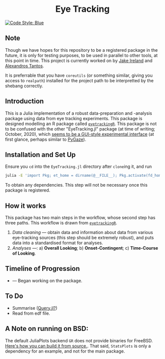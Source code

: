 <h1 align="center">
	Eye Tracking
</h1>

[![Code Style: Blue][code-style-img]][code-style-url]

## Note

Though we have hopes for this repository to be a registered package in the future, it is only for testing purposes, to be used in parallel to other tools, at this point in time.  This project is currently worked on by [Jake Ireland](https://github.com/jakewilliami) and [Alexandros Tantos](https://github.com/atantos).

It is preferrable that you have `coreutils` (or something similar, giving you access to `realpath`) installed for the project path to be interpretted by the shebang correctly.

## Introduction

This is a Julia implementation of a robust data-preparation and -analysis package using data from eye tracking experiments.  This package is designed modelling an R package called [`eyetrackingR`](https://github.com/jwdink/eyetrackingR).  This package is not to be confused with the other "EyeTracking.jl" package (at time of writing; October, 2020), which [seems to be a GUI-style experimental interface](https://github.com/dandandai/EyeTracking.jl/) (at first glance, perhaps similar to [PyGaze](https://github.com/esdalmaijer/PyGaze)).

## Installation and Set Up
Ensure you `cd` into the `EyeTracking.jl` directory after `clone`ing it, and run
```bash
julia -E 'import Pkg; et_home = dirname(@__FILE__); Pkg.activate(fd_home), Pkg.instantiate()'
```
To obtain any dependencies.  This step will not be necessary once this package is registered.

## How it works
This package has two main steps in the workflow, whose second step has three paths.  This workflow is drawn from [`eyetrackingR`](http://www.eyetracking-r.com/workflow).
 1. *Data cleaning* &mdash; obtain data and information about data from various eye-tracking sources (this step should be extremely robust), and puts data into a standardised format for analyses.
 2. *Analyses* &mdash;:
  a) **Overall Looking**; 
  b) **Onset-Contingent**;
  c) **Time-Course of Looking**.

## Timeline of Progression

 - [](https://github.com/jakewilliami/EyeTracking.jl/commit/) &mdash; Began working on the package.

## To Do

 - Summarise ([Query.jl?](https://github.com/queryverse/Query.jl))
 - Read from edf file.

## A Note on running on BSD:

The default JuliaPlots backend `GR` does not provide binaries for FreeBSD.  [Here's how you can build it from source.](https://github.com/jheinen/GR.jl/issues/268#issuecomment-584389111).  That said, `StatsPlots` is only a dependency for an example, and not for the main package.


[code-style-img]: https://img.shields.io/badge/code%20style-blue-4495d1.svg
[code-style-url]: https://github.com/invenia/BlueStyle